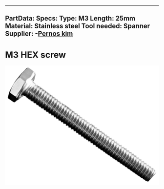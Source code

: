 

---
PartData:
    Specs:
        Type: M3
        Length: 25mm
        Material: Stainless steel
        Tool needed: Spanner
        Supplier:  -[Pernos kim](https://pernos-kim.negocio.site/)
---

# M3 HEX screw


![](../../images/torni.jpg)







